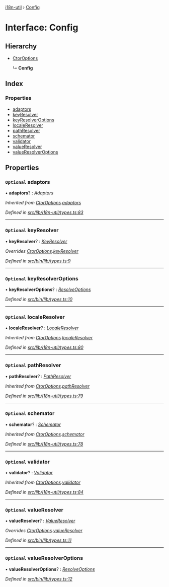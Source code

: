 [i18n-util](../README.md) › [Config](config.md)

# Interface: Config

## Hierarchy

* [CtorOptions](../README.md#ctoroptions)

  ↳ **Config**

## Index

### Properties

* [adaptors](config.md#optional-adaptors)
* [keyResolver](config.md#optional-keyresolver)
* [keyResolverOptions](config.md#optional-keyresolveroptions)
* [localeResolver](config.md#optional-localeresolver)
* [pathResolver](config.md#optional-pathresolver)
* [schemator](config.md#optional-schemator)
* [validator](config.md#optional-validator)
* [valueResolver](config.md#optional-valueresolver)
* [valueResolverOptions](config.md#optional-valueresolveroptions)

## Properties

### `Optional` adaptors

• **adaptors**? : *Adaptors*

*Inherited from [CtorOptions](../README.md#ctoroptions).[adaptors](../README.md#optional-adaptors)*

*Defined in [src/lib/i18n-util/types.ts:83](https://github.com/JuroOravec/i18n-util/blob/c9cd5a0/src/lib/i18n-util/types.ts#L83)*

___

### `Optional` keyResolver

• **keyResolver**? : *[KeyResolver](../README.md#keyresolver)*

*Overrides [CtorOptions](../README.md#ctoroptions).[keyResolver](../README.md#optional-keyresolver)*

*Defined in [src/bin/lib/types.ts:9](https://github.com/JuroOravec/i18n-util/blob/c9cd5a0/src/bin/lib/types.ts#L9)*

___

### `Optional` keyResolverOptions

• **keyResolverOptions**? : *[ResolveOptions](../README.md#resolveoptions)*

*Defined in [src/bin/lib/types.ts:10](https://github.com/JuroOravec/i18n-util/blob/c9cd5a0/src/bin/lib/types.ts#L10)*

___

### `Optional` localeResolver

• **localeResolver**? : *[LocaleResolver](../README.md#abstract-localeresolver)*

*Inherited from [CtorOptions](../README.md#ctoroptions).[localeResolver](../README.md#optional-localeresolver)*

*Defined in [src/lib/i18n-util/types.ts:80](https://github.com/JuroOravec/i18n-util/blob/c9cd5a0/src/lib/i18n-util/types.ts#L80)*

___

### `Optional` pathResolver

• **pathResolver**? : *[PathResolver](../README.md#abstract-pathresolver)*

*Inherited from [CtorOptions](../README.md#ctoroptions).[pathResolver](../README.md#optional-pathresolver)*

*Defined in [src/lib/i18n-util/types.ts:79](https://github.com/JuroOravec/i18n-util/blob/c9cd5a0/src/lib/i18n-util/types.ts#L79)*

___

### `Optional` schemator

• **schemator**? : *[Schemator](../README.md#abstract-schemator)*

*Inherited from [CtorOptions](../README.md#ctoroptions).[schemator](../README.md#optional-schemator)*

*Defined in [src/lib/i18n-util/types.ts:78](https://github.com/JuroOravec/i18n-util/blob/c9cd5a0/src/lib/i18n-util/types.ts#L78)*

___

### `Optional` validator

• **validator**? : *[Validator](../README.md#abstract-validator)*

*Inherited from [CtorOptions](../README.md#ctoroptions).[validator](../README.md#optional-validator)*

*Defined in [src/lib/i18n-util/types.ts:84](https://github.com/JuroOravec/i18n-util/blob/c9cd5a0/src/lib/i18n-util/types.ts#L84)*

___

### `Optional` valueResolver

• **valueResolver**? : *[ValueResolver](../README.md#valueresolver)*

*Overrides [CtorOptions](../README.md#ctoroptions).[valueResolver](../README.md#optional-valueresolver)*

*Defined in [src/bin/lib/types.ts:11](https://github.com/JuroOravec/i18n-util/blob/c9cd5a0/src/bin/lib/types.ts#L11)*

___

### `Optional` valueResolverOptions

• **valueResolverOptions**? : *[ResolveOptions](../README.md#resolveoptions)*

*Defined in [src/bin/lib/types.ts:12](https://github.com/JuroOravec/i18n-util/blob/c9cd5a0/src/bin/lib/types.ts#L12)*
